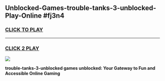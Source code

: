
## Unblocked-Games-trouble-tanks-3-unblocked-Play-Online #fj3n4
<h3>
<a href="https://news.freeplayer.one?title=trouble-tanks-3-unblocked&ref=3">CLICK TO PLAY</a></h3>
<hr>

<h3>
<a href="https://news.freeplayer.one?title=trouble-tanks-3-unblocked&ref=3">CLICK 2 PLAY</a>
  
</h3>

<a href="https://news.freeplayer.one?title=trouble-tanks-3-unblocked&ref=3"><img src="https://clearcache.store/games.png"></a>


**trouble-tanks-3-unblocked games unblocked: Your Gateway to Fun and Accessible Online Gaming**
